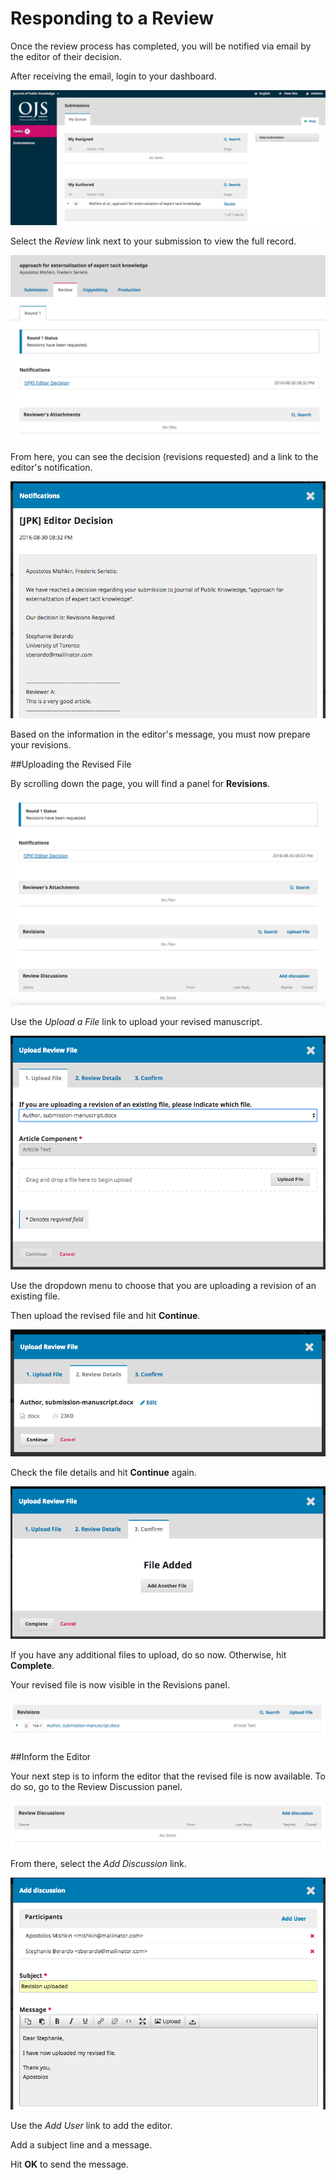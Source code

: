  # Responding to a Review
Once the review process has completed, you will be notified via email by the editor of their decision.

After receiving the email, login to your dashboard.

![](learning-ojs-3-auth-responding-revisions.png)

Select the *Review* link next to your submission to view the full record.

![](learning-ojs-3-auth-responding-revisions2.png)

From here, you can see the decision (revisions requested) and a link to the editor's notification.

![](learning-ojs-3-auth-responding-revisions3.png)

Based on the information in the editor's message, you must now prepare your revisions.

##Uploading the Revised File

By scrolling down the page, you will find a panel for **Revisions**.

![](learning-ojs-3-auth-responding-revisions4.png)

Use the *Upload a File* link to upload your revised manuscript.

![](learning-ojs-3-auth-responding-upload.png)

Use the dropdown menu to choose that you are uploading a revision of an existing file.

Then upload the revised file and hit **Continue**.

![](learning-ojs-3-auth-responding-upload2.png)

Check the file details and hit **Continue** again.

![](learning-ojs-3-auth-responding-upload3.png)

If you have any additional files to upload, do so now. Otherwise, hit **Complete**.

Your revised file is now visible in the Revisions panel.

![](learning-ojs-3-auth-responding-upload4.png)

##Inform the Editor

Your next step is to inform the editor that the revised file is now available. To do so, go to the Review Discussion panel.

![](learning-ojs-3-auth-responding-discussion.png)

From there, select the *Add Discussion* link.

![](learning-ojs-3-auth-responding-discussion-add.png)

Use the *Add User* link to add the editor.

Add a subject line and a message.

Hit **OK** to send the message.
